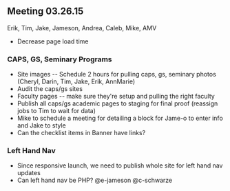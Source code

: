 ## Meeting 03.26.15
Erik, Tim, Jake, Jameson, Andrea, Caleb, Mike, AMV

* Decrease page load time

### CAPS, GS, Seminary Programs
* Site images -- Schedule 2 hours for pulling caps, gs, seminary photos (Cheryl, Darin, Tim, Jake, Erik, AnnMarie)
* Audit the caps/gs sites
* Faculty pages -- make sure they're setup and pulling the right faculty
* Publish all caps/gs academic pages to staging for final proof (reassign jobs to Tim to wait for data)
* Mike to schedule a meeting for detailing a block for Jame-o to enter info and Jake to style
* Can the checklist items in Banner have links? 

### Left Hand Nav
* Since responsive launch, we need to publish whole site for left hand nav updates
* Can left hand nav be PHP? @e-jameson @c-schwarze
